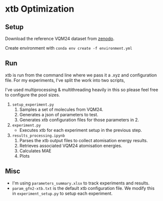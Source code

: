# xtb Optimization

## Setup

Download the reference VQM24 dataset from [zenodo](https://zenodo.org/records/11164951}).

Create environment with `conda env create -f environment.yml`

## Run

xtb is run from the command line where we pass it a .xyz and configuration file. For my experiments, I've split the work into two scripts,

I've used multiprocessing & multithreading heavily in this so please feel free to configure the pool sizes.

1. `setup_experiment.py`
   1. Samples a set of molecules from VQM24.
   2. Generates a json of parameters to test.
   3. Generates xtb configuration files for those parameters in 2.
2. `experiment.py`
   - Executes xtb for each experiment setup in the previous step.
3. `results_processing.ipynb`
   1. Parses the xtb output files to collect atomisation energy results.
   2. Retrieves associated VQM24 atomisation energies.
   3. Calculates MAE
   4. Plots

## Misc
- I'm using ```parameters_summary.xlsx``` to track experiments and results.
- ```param_gfn2-xtb.txt``` is the default xtb configuration file. We modify this in ```experiment_setup.py``` to setup each experiment.
